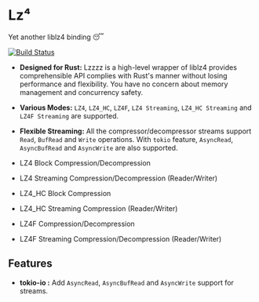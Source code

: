 # Lz⁴
Yet another liblz4 binding 😴

[![Build Status](https://dev.azure.com/picoHz/lzzzz/_apis/build/status/lzzzz-CI?branchName=master)](https://dev.azure.com/picoHz/lzzzz/_build/latest?definitionId=2&branchName=master)

- **Designed for Rust:** Lzzzz is a high-level wrapper of liblz4 provides comprehensible API complies with Rust's manner without losing performance and flexibility. You have no concern about memory management and concurrency safety.

- **Various Modes:** `LZ4`, `LZ4_HC`, `LZ4F`, `LZ4 Streaming`, `LZ4_HC Streaming` and `LZ4F Streaming` are supported.

- **Flexible Streaming:** All the compressor/decompressor streams support `Read`, `BufRead` and `Write` operations. 
With `tokio` feature, `AsyncRead`, `AsyncBufRead` and `AsyncWrite` are also supported.

- LZ4 Block Compression/Decompression
- LZ4 Streaming Compression/Decompression (Reader/Writer)
- LZ4_HC Block Compression
- LZ4_HC Streaming Compression (Reader/Writer)
- LZ4F Compression/Decompression
- LZ4F Streaming Compression/Decompression (Reader/Writer)


## Features

- **tokio-io :** Add `AsyncRead`, `AsyncBufRead` and `AsyncWrite` support for streams.
